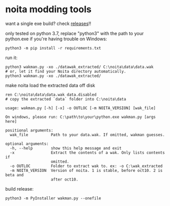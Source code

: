 # noita modding tools

want a single exe build? check [releases](https://github.com/noita-player/noitadocs/releases)!!

only tested on python 3.7, replace "python3" with the path to your python.exe if you're having trouble on Windows:
```
python3 -m pip install -r requirements.txt
```

run it:

```
python3 wakman.py -xo ./datawak_extracted/ C:\noita\data\data.wak
# or, let it find your Noita directory automatically.
python3 wakman.py -xo ./datawak_extracted/ 
```

make noita load the extracted data off disk
```
ren C:\noita\data\data.wak data.disabled
# copy the extracted `data` folder into C:\noita\data
```

```
usage: wakman.py [-h] [-x] -o OUTLOC [-m NOITA_VERSION] [wak_file]

On windows, please run: C:\path\to\your\python.exe wakman.py [args here]

positional arguments:
  wak_file          Path to your data.wak. If omitted, wakman guesses.

optional arguments:
  -h, --help        show this help message and exit
  -x                Extract the contents of a wak. Only lists contents if
                    omitted.
  -o OUTLOC         Folder to extract wak to. ex: -o C:\wak_extracted
  -m NOITA_VERSION  Version of noita. 1 is stable, before oct10. 2 is beta and
                    after oct10.
```

build release:

```
python3 -m PyInstaller wakman.py --onefile
```
